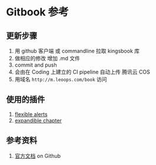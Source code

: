 # Gitbook 参考

## 更新步骤
1. 用 github 客户端 或 commandline 拉取 kingsbook 库
2. 做相应的修改 增加 .md 文件
3. commit and push
4. 会由在 Coding 上建立的 CI pipeline 自动上传 腾讯云 COS
5. 用域名 `http://m.leoops.com/book` 访问

## 使用的插件
1. [flexible alerts](https://github.com/fzankl/gitbook-plugin-flexible-alerts)
2. [expandible chapter](https://github.com/chrisjake/gitbook-plugin-expandable-chapters-small)



## 参考资料

1. [官方文档](https://github.com/GitbookIO/gitbook/tree/master/docs) on Github